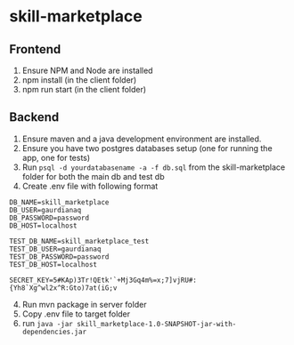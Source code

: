 # skill-marketplace

## Frontend
1. Ensure NPM and Node are installed
2. npm install (in the client folder)
3. npm run start (in the client folder)

## Backend

1. Ensure maven and a java development environment are installed.
2. Ensure you have two postgres databases setup (one for running the app, one for tests)
3. Run `psql -d yourdatabasename -a -f db.sql` from the skill-marketplace folder for both the main db and test db
3. Create .env file with following format
```
DB_NAME=skill_marketplace
DB_USER=gaurdianaq
DB_PASSWORD=password
DB_HOST=localhost

TEST_DB_NAME=skill_marketplace_test
TEST_DB_USER=gaurdianaq
TEST_DB_PASSWORD=password
TEST_DB_HOST=localhost

SECRET_KEY=5#KAp)3Tr!QEtk'`+Mj3Gq4m%=x;7]vjRU#:{Yh8`Xg^wl2x^R:Gto)7at(iG;v
```
4. Run mvn package in server folder
5. Copy .env file to target folder
6. run `java -jar skill_marketplace-1.0-SNAPSHOT-jar-with-dependencies.jar`